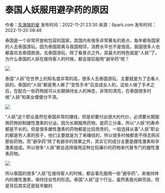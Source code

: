 # 泰国人妖服用避孕药的原因

作者：[东海独钓叟](https://home.6park.com/index.php?app=home&act=chatnew&uname=NTA5Mjc5NTI%3D)
发布时间：2022-11-21 23:30
来源：6park.com
发布时间：2022-11-20 08:48

泰国是一个非常开放和包容的国家，其国内有很多非常著名的景点，每年都有国家的人去泰国游玩。因为泰国距离与我国相邻，消费水平也不是很高，我国很多人也都喜欢去泰国旅游。去泰国游玩，除了看景点之外，其最大的特色就是“人妖”了。为什么泰国的人妖在接待客人的时候，都会提前服用“避孕药”呢？

![](https://p1.itc.cn/q_70/images03/20221119/8f9fd7cdbb0e47a89c5233b6ebfc532f.jpeg)

泰国“人妖”在世界上的知名度非常的高，很多人去泰国游玩，主要就是为了去看人妖的。泰国的“人妖”都是男人做了“变性手术”后变成女人的，这些人做了手术之后，在配合一些药物就可以长期保持女人的神态，非常的漂亮，在泰国很多时候“人妖”和美女傻傻分不清。

![](https://p4.itc.cn/q_70/images03/20221119/8e0f40f5660d43f9b34b23af56cbd487.jpeg)

“人妖”这个职业虽然在泰国非常的赚钱，但是却要付出很大的代价，必须要长期服用药物抑制雄性激素的分泌。因为长期服用药物，是药三分毒，所以“人妖”的寿命都是不长的。但是很多雌性激素的药物都是比较昂贵的，一般选择从事“人妖”职业的都是穷人家的孩子，他们主要就是为了来赚钱的，所以很多时候都舍不得去购买那些药物。而“避孕药”除了有避孕的效果之外，其实它的成分主要是雌性激素和孕激素组成。所以很多“人妖”都会选择服用这种比较廉价的药物来代替专门的雌性激素药物。

![](https://p0.itc.cn/q_70/images03/20221119/d5922ab1881f4f6f8a0343a6a74ffada.jpeg)

所以泰国的很多“人妖”在接待客人的时候，都会事先服用一些“避孕药”，来维持体内的雌性激素，保持住女性的形态。泰国“人妖”这个行业，虽然表面光鲜亮丽，但是背后其实还是挺辛酸的

